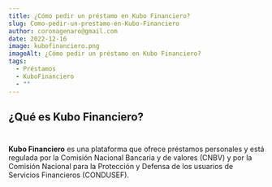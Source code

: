 ```yaml
---
title: ¿Cómo pedir un préstamo en Kubo Financiero?
slug: Como-pedir-un-prestamo-en-Kubo-Financiero
author: coronagenaro@gmail.com
date: 2022-12-16
image: kubofinanciero.png
imageAlt: ¿Cómo pedir un préstamo en Kubo Financiero?
tags:
  - Préstamos
  - KuboFinanciero
  - ""
---
```

## ¿﻿Qué es Kubo Financiero?<br/><br/>

**Kubo Financiero** es una plataforma que ofrece préstamos personales y está regulada por la Comisión Nacional Bancaria y de valores (CNBV) y por la Comisión Nacional para la Protección y Defensa de los usuarios de Servicios Financieros (CONDUSEF).<br/><br/>